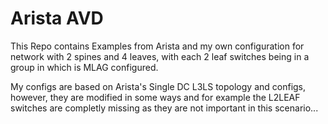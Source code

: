 # Arista AVD

This Repo contains Examples from Arista and my own configuration for network with 2 spines and 4 leaves, with each 2 leaf switches being in a group in which is MLAG configured.

My configs are based on Arista's Single DC L3LS topology and configs, however, they are modified in some ways and for example the L2LEAF switches are completly missing as they are not important in this scenario...